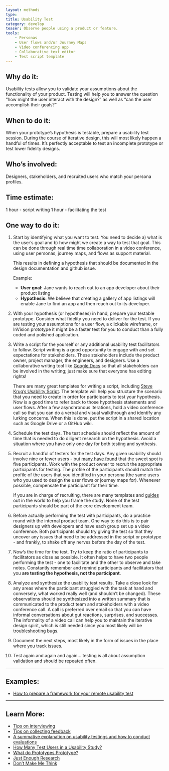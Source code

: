 ```yaml
---
layout: methods
type:
title: Usability Test
category: develop
teaser: Observe people using a product or feature.
tools:
    - Personas
    - User flows and/or Journey Maps
    - Video conferencing app
    - Collaborative text editor
    - Test script template
---
```



## Why do it:

Usability tests allow you to validate your assumptions about the functionality of your product. Testing will help you to answer the question “how might the user interact with the design?” as well as “can the user accomplish their goals?”

## When to do it:

When your prototype’s hypothesis is testable, prepare a usability test session. During the course of iterative design, this will most likely happen a handful of times. It’s perfectly acceptable to test an incomplete prototype or test lower fidelity designs.

## Who’s involved:

Designers, stakeholders, and recruited users who match your persona profiles.


## Time estimate:
1 hour - script writing
1 hour - facilitating the test

## One way to do it:
1. Start by identifying what you want to test. You need to decide a) what is the user’s goal and b) how might we create a way to test that goal. This can be done through real time time collaboration in a video conference, using user personas, journey maps, and flows as support material.


    This results in defining a hypothesis that should be documented in the design documentation and github issue.


    Example:

    * **User goal:**  Jane wants to reach out to an app developer about their product listing
    * **Hypothesis:** We believe that creating a gallery of app listings will enable Jane to find an app and then reach out to its developer.

2. With your hypothesis (or hypotheses) in hand, prepare your testable prototype. Consider what fidelity you need to deliver for the test. If you are testing your assumptions for a user flow, a clickable wireframe, or InVision prototype it might be a faster test for you to conduct than a fully coded and polished application.


3. Write a script for the yourself or any additional usability test facilitators to follow. Script writing is a good opportunity to engage with and set expectations for stakeholders. These stakeholders include the product owner, project manager, the engineers, and designers.  Use a collaborative writing tool like [Google Docs](https://docs.google.com/) so that all stakeholders can be involved in the writing; just make sure that everyone has editing rights!


    There are many great templates for writing a script, including [Steve Krug’s Usability Script](http://www.indiana.edu/~audioweb/T284/krug_questions.html). The template will help you structure the scenario that you need to create in order for participants to test your hypothesis. Now is a good time to refer back to those hypothesis statements and user flows. After a few asynchronous iterations, hold a video conference call so that you can do a verbal and visual walkthrough and identify any lurking concerns. When this is done, put the script in a shared location such as Google Drive or a GitHub wiki.

4. Schedule the test days. The test schedule should reflect the amount of time that is needed to do diligent research on the hypothesis. Avoid a situation where you have only one day for both testing and synthesis.

5. Recruit a handful of testers for the test days. Any given usability should involve nine or fewer users - but [many have found](https://www.nngroup.com/articles/how-many-test-users/) that the sweet spot is five participants. Work with the product owner to recruit the appropriate participants for testing.  The profile of the participants should match the profile of the users that you identified in your persona (the same users who you used to design the user flows or journey maps for). Whenever possible, compensate the participant for their time.


    If you are in charge of recruiting, there are many templates and [guides](https://medium.com/user-research/3-email-templates-for-recruiting-all-the-users-you-need-in-24-hours-81a774a13bb6#.ltvku9y6r) out in the world to help you frame the study. None of the test participants should be part of the core development team.

6. Before actually performing the test with participants, do a practice round with the internal product team. One way to do this is to pair designers up with developers and have each group set up a video conference. Both participants should try giving the test so that they uncover any issues that need to be addressed in the script or prototype - and frankly, to shake off any nerves before the day of the test.

7. Now’s the time for the test. Try to keep the ratio of participants to facilitators as close as possible. It often helps to have two people performing the test - one to facilitate and the other to observe and take notes. Constantly remember and remind participants and facilitators that you **are testing the hypothesis, not the participant**.

8. Analyze and synthesize the usability test results. Take a close look for any areas where the participant struggled with the task at hand and conversely, what worked really well (and shouldn’t be changed). These observations should be synthesized into a written summary that is communicated to the product team and stakeholders with a video conference call. A call is preferred over email so that you can have informal conversations about gut reactions, surprises, and successes. The informality of a video call can help you to maintain the iterative design spirit, which is still needed since you most likely will be troubleshooting bugs.

9. Document the next steps, most likely in the form of issues in the place where you track issues.

10. Test again and again and again… testing is all about assumption validation and should be repeated often.

---

## Examples:
* [How to prepare a framework for your remote usability test](http://www.userzoom.com/uxguide/how-to-prepare-a-framework-for-your-remote-usability-test/)

---

## Learn More:
* [Tips on interviewing](http://opendesignkit.org/methods/interviews/)
* [Tips on collecting feedback](http://opendesignkit.org/methods/feedback-session/)
* [A summative explanation on usability testings and how to conduct evaluations](http://www.usabilitybok.org/summative-usability-testing)
* [How Many Test Users in a Usability Study?](https://www.nngroup.com/articles/how-many-test-users/)
* [What do Prototypes Prototype?](https://pdfs.semanticscholar.org/30bc/6125fab9d9b2d5854223aeea7900a218f149.pdf)
* [Just Enough Research](https://abookapart.com/products/just-enough-research)
* [Don’t Make Me Think](https://en.wikipedia.org/wiki/Don%27t_Make_Me_Think)
